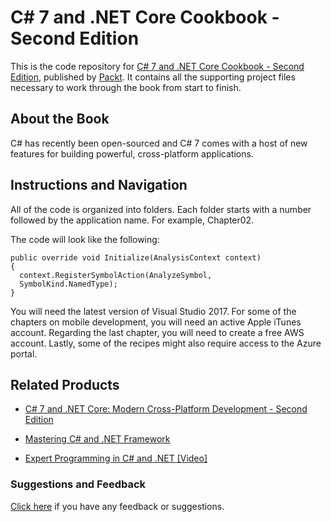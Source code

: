 # C# 7 and .NET Core Cookbook - Second Edition
This is the code repository for [C# 7 and .NET Core Cookbook - Second Edition](https://www.packtpub.com/application-development/c-7-and-net-core-cookbook-second-edition?utm_source=github&utm_medium=repository&utm_campaign=9781787286276), published by [Packt](https://www.packtpub.com/?utm_source=github). It contains all the supporting project files necessary to work through the book from start to finish.
## About the Book
C# has recently been open-sourced and C# 7 comes with a host of new features for building powerful, cross-platform applications.
## Instructions and Navigation
All of the code is organized into folders. Each folder starts with a number followed by the application name. For example, Chapter02.



The code will look like the following:
```
public override void Initialize(AnalysisContext context)
{
  context.RegisterSymbolAction(AnalyzeSymbol,
  SymbolKind.NamedType);
}
```

You will need the latest version of Visual Studio 2017. For some of the chapters on mobile development, you will need an active Apple iTunes account. Regarding the last chapter, you will need to create a free AWS account. Lastly, some of the recipes might also require access to the Azure portal.

## Related Products
* [C# 7 and .NET Core: Modern Cross-Platform Development - Second Edition](https://www.packtpub.com/application-development/c-7-and-net-core-modern-cross-platform-development-second-edition?utm_source=github&utm_medium=repository&utm_campaign=9781787129559)

* [Mastering C# and .NET Framework](https://www.packtpub.com/application-development/mastering-c-and-net-framework?utm_source=github&utm_medium=repository&utm_campaign=9781785884375)

* [Expert Programming in C# and .NET [Video]](https://www.packtpub.com/application-development/expert-programming-c-and-net-video?utm_source=github&utm_medium=repository&utm_campaign=9781786464057)

### Suggestions and Feedback
[Click here](https://docs.google.com/forms/d/e/1FAIpQLSe5qwunkGf6PUvzPirPDtuy1Du5Rlzew23UBp2S-P3wB-GcwQ/viewform) if you have any feedback or suggestions.
